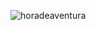 ![horadeaventura](https://github.com/RaykaCarvalho/Projeto-HoradeAventura/assets/166849999/a702629f-cf5b-45b1-ad6b-7cca4b0faf21)

